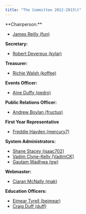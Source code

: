 ```yaml
---
title: "The Committee 2012-2013\t"
---
```


<div>**Chairperson:**</div>

*   [James Reilly (fun)](../../contact/fun)

**Secretary:**

*   [Robert Devereux (kylar)](../../contact/kylar)

**Treasurer:**

*   [Richie Walsh (koffee)](../../contact/koffee)

**Events Officer:**

*   [Aine Duffy (pedro)](../../contact/pedro)

**Public Relations Officer:**

*   [Andrew Boylan (fructus)](../../contact/fructus)

**First Year Representative**

*   [Freddie Hayden (mercury7)](../../contact/mercury7)

**System Administrators:**

*   [Shane Stacey (isaac702)](../../contact/isaac702)
*   [Vadim Clyne-Kelly (VadimCK)](../../contact/vadimck)
*   [Gautam Wadhwa (gw)](../../contact/gw)

**Webmaster:**

*   [Ciaran McNally (mak)](../../contact/mak)

**Education Officers:**

*   [Eimear Tyrell (beimear)](../../contact/beimear)
*   [Craig Duff (duff)](../../contact/duff)